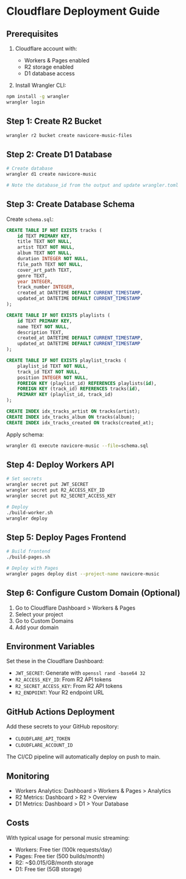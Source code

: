 # Cloudflare Deployment Guide

## Prerequisites

1. Cloudflare account with:
   - Workers & Pages enabled
   - R2 storage enabled
   - D1 database access

2. Install Wrangler CLI:
```bash
npm install -g wrangler
wrangler login
```

## Step 1: Create R2 Bucket

```bash
wrangler r2 bucket create navicore-music-files
```

## Step 2: Create D1 Database

```bash
# Create database
wrangler d1 create navicore-music

# Note the database_id from the output and update wrangler.toml
```

## Step 3: Create Database Schema

Create `schema.sql`:
```sql
CREATE TABLE IF NOT EXISTS tracks (
    id TEXT PRIMARY KEY,
    title TEXT NOT NULL,
    artist TEXT NOT NULL,
    album TEXT NOT NULL,
    duration INTEGER NOT NULL,
    file_path TEXT NOT NULL,
    cover_art_path TEXT,
    genre TEXT,
    year INTEGER,
    track_number INTEGER,
    created_at DATETIME DEFAULT CURRENT_TIMESTAMP,
    updated_at DATETIME DEFAULT CURRENT_TIMESTAMP
);

CREATE TABLE IF NOT EXISTS playlists (
    id TEXT PRIMARY KEY,
    name TEXT NOT NULL,
    description TEXT,
    created_at DATETIME DEFAULT CURRENT_TIMESTAMP,
    updated_at DATETIME DEFAULT CURRENT_TIMESTAMP
);

CREATE TABLE IF NOT EXISTS playlist_tracks (
    playlist_id TEXT NOT NULL,
    track_id TEXT NOT NULL,
    position INTEGER NOT NULL,
    FOREIGN KEY (playlist_id) REFERENCES playlists(id),
    FOREIGN KEY (track_id) REFERENCES tracks(id),
    PRIMARY KEY (playlist_id, track_id)
);

CREATE INDEX idx_tracks_artist ON tracks(artist);
CREATE INDEX idx_tracks_album ON tracks(album);
CREATE INDEX idx_tracks_created ON tracks(created_at);
```

Apply schema:
```bash
wrangler d1 execute navicore-music --file=schema.sql
```

## Step 4: Deploy Workers API

```bash
# Set secrets
wrangler secret put JWT_SECRET
wrangler secret put R2_ACCESS_KEY_ID
wrangler secret put R2_SECRET_ACCESS_KEY

# Deploy
./build-worker.sh
wrangler deploy
```

## Step 5: Deploy Pages Frontend

```bash
# Build frontend
./build-pages.sh

# Deploy with Pages
wrangler pages deploy dist --project-name navicore-music
```

## Step 6: Configure Custom Domain (Optional)

1. Go to Cloudflare Dashboard > Workers & Pages
2. Select your project
3. Go to Custom Domains
4. Add your domain

## Environment Variables

Set these in the Cloudflare Dashboard:

- `JWT_SECRET`: Generate with `openssl rand -base64 32`
- `R2_ACCESS_KEY_ID`: From R2 API tokens
- `R2_SECRET_ACCESS_KEY`: From R2 API tokens
- `R2_ENDPOINT`: Your R2 endpoint URL

## GitHub Actions Deployment

Add these secrets to your GitHub repository:

- `CLOUDFLARE_API_TOKEN`
- `CLOUDFLARE_ACCOUNT_ID`

The CI/CD pipeline will automatically deploy on push to main.

## Monitoring

- Workers Analytics: Dashboard > Workers & Pages > Analytics
- R2 Metrics: Dashboard > R2 > Overview
- D1 Metrics: Dashboard > D1 > Your Database

## Costs

With typical usage for personal music streaming:
- Workers: Free tier (100k requests/day)
- Pages: Free tier (500 builds/month)
- R2: ~$0.015/GB/month storage
- D1: Free tier (5GB storage)